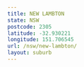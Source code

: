 ```yaml
---
title: NEW LAMBTON
state: NSW
postcode: 2305
latitude: -32.930221
longitude: 151.706545
url: /nsw/new-lambton/
layout: suburb
---
```

